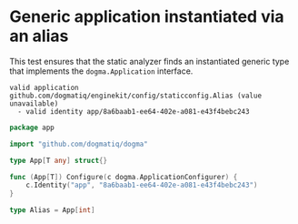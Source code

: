 # Generic application instantiated via an alias

This test ensures that the static analyzer finds an instantiated generic type
that implements the `dogma.Application` interface.

```au:output au:group=matrix
valid application github.com/dogmatiq/enginekit/config/staticconfig.Alias (value unavailable)
  - valid identity app/8a6baab1-ee64-402e-a081-e43f4bebc243
```

```go au:input au:group=matrix
package app

import "github.com/dogmatiq/dogma"

type App[T any] struct{}

func (App[T]) Configure(c dogma.ApplicationConfigurer) {
    c.Identity("app", "8a6baab1-ee64-402e-a081-e43f4bebc243")
}

type Alias = App[int]
```
